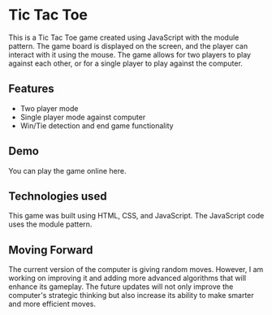 # Tic Tac Toe

This is a Tic Tac Toe game created using JavaScript with the module pattern. The game board is displayed on the screen, and the player can interact with it using the mouse. The game allows for two players to play against each other, or for a single player to play against the computer.

## Features

* Two player mode
* Single player mode against computer
* Win/Tie detection and end game functionality

## Demo
You can play the game online here.

## Technologies used
This game was built using HTML, CSS, and JavaScript. The JavaScript code uses the module pattern.

## Moving Forward
The current version of the computer is giving random moves. However, I am working on improving it and adding more advanced algorithms that will enhance its gameplay. The future updates will not only improve the computer's strategic thinking but also increase its ability to make smarter and more efficient moves.



